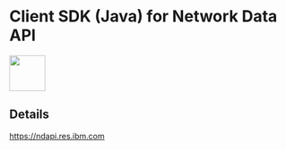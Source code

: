 # Client SDK (Java) for Network Data API
<img src="https://ndapi.res.ibm.com/gfx/logos/plain.svg" width="64" />

## Details
https://ndapi.res.ibm.com
